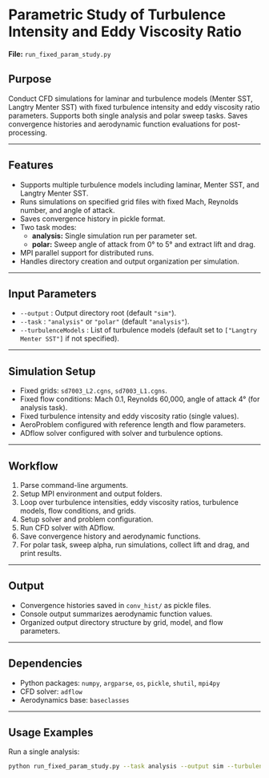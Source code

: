 # Parametric Study of Turbulence Intensity and Eddy Viscosity Ratio

**File:** `run_fixed_param_study.py`

## Purpose

Conduct CFD simulations for laminar and turbulence models (Menter SST, Langtry Menter SST) with fixed turbulence intensity and eddy viscosity ratio parameters. Supports both single analysis and polar sweep tasks. Saves convergence histories and aerodynamic function evaluations for post-processing.

---

## Features

- Supports multiple turbulence models including laminar, Menter SST, and Langtry Menter SST.
- Runs simulations on specified grid files with fixed Mach, Reynolds number, and angle of attack.
- Saves convergence history in pickle format.
- Two task modes:
  - **analysis:** Single simulation run per parameter set.
  - **polar:** Sweep angle of attack from 0° to 5° and extract lift and drag.
- MPI parallel support for distributed runs.
- Handles directory creation and output organization per simulation.

---

## Input Parameters

- `--output` : Output directory root (default `"sim"`).
- `--task` : `"analysis"` or `"polar"` (default `"analysis"`).
- `--turbulenceModels` : List of turbulence models (default set to `["Langtry Menter SST"]` if not specified).

---

## Simulation Setup

- Fixed grids: `sd7003_L2.cgns`, `sd7003_L1.cgns`.
- Fixed flow conditions: Mach 0.1, Reynolds 60,000, angle of attack 4° (for analysis task).
- Fixed turbulence intensity and eddy viscosity ratio (single values).
- AeroProblem configured with reference length and flow parameters.
- ADflow solver configured with solver and turbulence options.

---

## Workflow

1. Parse command-line arguments.
2. Setup MPI environment and output folders.
3. Loop over turbulence intensities, eddy viscosity ratios, turbulence models, flow conditions, and grids.
4. Setup solver and problem configuration.
5. Run CFD solver with ADflow.
6. Save convergence history and aerodynamic functions.
7. For polar task, sweep alpha, run simulations, collect lift and drag, and print results.

---

## Output

- Convergence histories saved in `conv_hist/` as pickle files.
- Console output summarizes aerodynamic function values.
- Organized output directory structure by grid, model, and flow parameters.

---

## Dependencies

- Python packages: `numpy`, `argparse`, `os`, `pickle`, `shutil`, `mpi4py`
- CFD solver: `adflow`
- Aerodynamics base: `baseclasses`

---

## Usage Examples

Run a single analysis:

```bash
python run_fixed_param_study.py --task analysis --output sim --turbulenceModels "Langtry Menter SST"